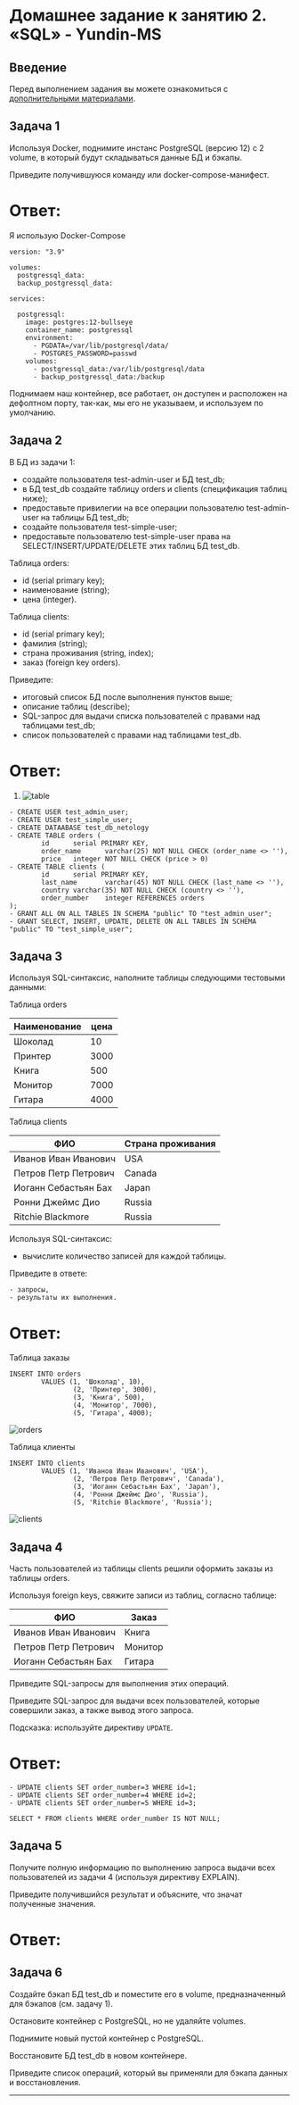 # Домашнее задание к занятию 2. «SQL» - Yundin-MS

## Введение

Перед выполнением задания вы можете ознакомиться с 
[дополнительными материалами](https://github.com/netology-code/virt-homeworks/blob/virt-11/additional/README.md).

## Задача 1

Используя Docker, поднимите инстанс PostgreSQL (версию 12) c 2 volume, 
в который будут складываться данные БД и бэкапы.

Приведите получившуюся команду или docker-compose-манифест.

# Ответ:

Я использую Docker-Compose

```
version: "3.9"

volumes:
  postgressql_data:
  backup_postgressql_data:

services:

  postgressql:
    image: postgres:12-bullseye
    container_name: postgressql
    environment:
      - PGDATA=/var/lib/postgresql/data/
      - POSTGRES_PASSWORD=passwd
    volumes:
      - postgressql_data:/var/lib/postgresql/data
      - backup_postgressql_data:/backup
```
Поднимаем наш контейнер, все работает, он доступен и расположен на дефолтном порту, так-как, мы его не указываем, и используем по умолчанию.

## Задача 2

В БД из задачи 1: 

- создайте пользователя test-admin-user и БД test_db;
- в БД test_db создайте таблицу orders и clients (спeцификация таблиц ниже);
- предоставьте привилегии на все операции пользователю test-admin-user на таблицы БД test_db;
- создайте пользователя test-simple-user;
- предоставьте пользователю test-simple-user права на SELECT/INSERT/UPDATE/DELETE этих таблиц БД test_db.

Таблица orders:

- id (serial primary key);
- наименование (string);
- цена (integer).

Таблица clients:

- id (serial primary key);
- фамилия (string);
- страна проживания (string, index);
- заказ (foreign key orders).

Приведите:

- итоговый список БД после выполнения пунктов выше;
- описание таблиц (describe);
- SQL-запрос для выдачи списка пользователей с правами над таблицами test_db;
- список пользователей с правами над таблицами test_db.

# Ответ:


1. ![table](https://github.com/YundinMS/bd_Dev_Netology/blob/main/Screenshots/Table.png)

```
- CREATE USER test_admin_user;
- CREATE USER test_simple_user;
- CREATE DATAABASE test_db_netology
- CREATE TABLE orders (
        id      serial PRIMARY KEY,
        order_name      varchar(25) NOT NULL CHECK (order_name <> ''),
        price   integer NOT NULL CHECK (price > 0)
- CREATE TABLE clients (
        id      serial PRIMARY KEY,
        last_name       varchar(45) NOT NULL CHECK (last_name <> ''),
        country varchar(35) NOT NULL CHECK (country <> ''),
        order_number    integer REFERENCES orders
);
- GRANT ALL ON ALL TABLES IN SCHEMA "public" TO "test_admin_user";
- GRANT SELECT, INSERT, UPDATE, DELETE ON ALL TABLES IN SCHEMA "public" TO "test_simple_user";
```

## Задача 3

Используя SQL-синтаксис, наполните таблицы следующими тестовыми данными:

Таблица orders

|Наименование|цена|
|------------|----|
|Шоколад| 10 |
|Принтер| 3000 |
|Книга| 500 |
|Монитор| 7000|
|Гитара| 4000|

Таблица clients

|ФИО|Страна проживания|
|------------|----|
|Иванов Иван Иванович| USA |
|Петров Петр Петрович| Canada |
|Иоганн Себастьян Бах| Japan |
|Ронни Джеймс Дио| Russia|
|Ritchie Blackmore| Russia|

Используя SQL-синтаксис:
- вычислите количество записей для каждой таблицы.

Приведите в ответе:

    - запросы,
    - результаты их выполнения.

# Ответ: 
Таблица заказы
```
INSERT INTO orders                         
        VALUES (1, 'Шоколад', 10), 
                (2, 'Принтер', 3000), 
                (3, 'Книга', 500), 
                (4, 'Монитор', 7000), 
                (5, 'Гитара', 4000);

```
![orders](https://github.com/YundinMS/bd_Dev_Netology/blob/main/Screenshots/orders.png)

Таблица клиенты
```
INSERT INTO clients
        VALUES (1, 'Иванов Иван Иванович', 'USA'),
                (2, 'Петров Петр Петрович', 'Canada'),
                (3, 'Иоганн Себастьян Бах', 'Japan'),
                (4, 'Ронни Джеймс Дио', 'Russia'),
                (5, 'Ritchie Blackmore', 'Russia');

```
![clients](https://github.com/YundinMS/bd_Dev_Netology/blob/main/Screenshots/clients.png)


## Задача 4

Часть пользователей из таблицы clients решили оформить заказы из таблицы orders.

Используя foreign keys, свяжите записи из таблиц, согласно таблице:

|ФИО|Заказ|
|------------|----|
|Иванов Иван Иванович| Книга |
|Петров Петр Петрович| Монитор |
|Иоганн Себастьян Бах| Гитара |

Приведите SQL-запросы для выполнения этих операций.

Приведите SQL-запрос для выдачи всех пользователей, которые совершили заказ, а также вывод этого запроса.
 
Подсказка: используйте директиву `UPDATE`.

# Ответ:


```
- UPDATE clients SET order_number=3 WHERE id=1;
- UPDATE clients SET order_number=4 WHERE id=2;
- UPDATE clients SET order_number=5 WHERE id=3;
```

```
SELECT * FROM clients WHERE order_number IS NOT NULL;
```



## Задача 5

Получите полную информацию по выполнению запроса выдачи всех пользователей из задачи 4 
(используя директиву EXPLAIN).

Приведите получившийся результат и объясните, что значат полученные значения.

# Ответ: 



## Задача 6

Создайте бэкап БД test_db и поместите его в volume, предназначенный для бэкапов (см. задачу 1).

Остановите контейнер с PostgreSQL, но не удаляйте volumes.

Поднимите новый пустой контейнер с PostgreSQL.

Восстановите БД test_db в новом контейнере.

Приведите список операций, который вы применяли для бэкапа данных и восстановления. 

---
